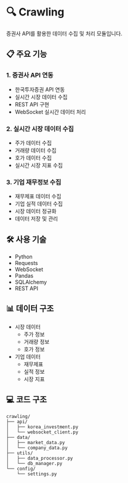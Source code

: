# 🔍 Crawling

증권사 API를 활용한 데이터 수집 및 처리 모듈입니다.

## 📋 주요 기능

### 1. 증권사 API 연동
- 한국투자증권 API 연동
- 실시간 시장 데이터 수집
- REST API 구현
- WebSocket 실시간 데이터 처리

### 2. 실시간 시장 데이터 수집
- 주가 데이터 수집
- 거래량 데이터 수집
- 호가 데이터 수집
- 실시간 시장 지표 수집

### 3. 기업 재무정보 수집
- 재무제표 데이터 수집
- 기업 실적 데이터 수집
- 시장 데이터 정규화
- 데이터 저장 및 관리

## 🛠️ 사용 기술
- Python
- Requests
- WebSocket
- Pandas
- SQLAlchemy
- REST API

## 📊 데이터 구조
- 시장 데이터
  - 주가 정보
  - 거래량 정보
  - 호가 정보
- 기업 데이터
  - 재무제표
  - 실적 정보
  - 시장 지표

## 💻 코드 구조
```
crawling/
├── api/
│   ├── korea_investment.py
│   └── websocket_client.py
├── data/
│   ├── market_data.py
│   └── company_data.py
├── utils/
│   ├── data_processor.py
│   └── db_manager.py
└── config/
    └── settings.py
```

